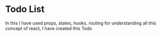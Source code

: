 # Todo List
In this I have used props, states, hooks, routing for understanding all this concept of react, I have created this Todo
